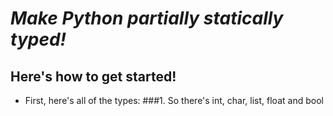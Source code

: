 # **_Make Python partially statically typed!_**
## Here's how to get started!

- First, here's all of the types:
###1. So there's int, char, list, float and bool
